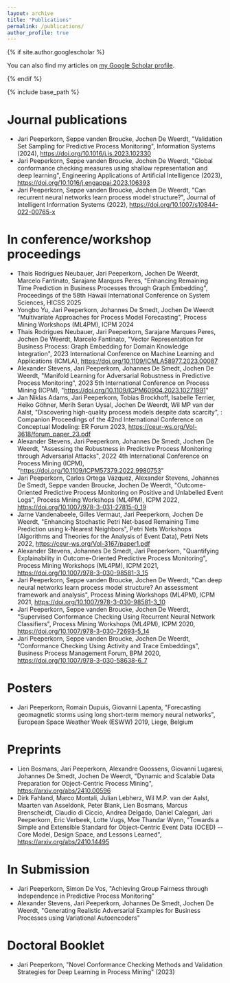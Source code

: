 ```yaml
---
layout: archive
title: "Publications"
permalink: /publications/
author_profile: true
---
```


{% if site.author.googlescholar %}
  <div class="wordwrap">
  You can also find my articles on <a href="{{site.author.googlescholar}}">my Google Scholar profile</a>.

  </div>
  
{% endif %}

{% include base_path %}


Journal publications
======
* Jari Peeperkorn, Seppe vanden Broucke, Jochen De Weerdt, "Validation Set Sampling for Predictive Process Monitoring", Information Systems (2024), https://doi.org/10.1016/j.is.2023.102330
* Jari Peeperkorn, Seppe vanden Broucke, Jochen De Weerdt, "Global conformance checking measures using shallow representation and deep learning", Engineering Applications of Artificial Intelligence (2023), https://doi.org/10.1016/j.engappai.2023.106393
* Jari Peeperkorn, Seppe vanden Broucke, Jochen De Weerdt, "Can recurrent neural networks learn process model structure?",  Journal of Intelligent Information Systems (2022), https://doi.org/10.1007/s10844-022-00765-x

In conference/workshop proceedings
======
* Thais Rodrigues Neubauer, Jari Peeperkorn, Jochen De Weerdt, Marcelo Fantinato, Sarajane Marques Peres, "Enhancing Remaining Time Prediction in Business Processes through Graph Embedding", Proceedings of the 58th Hawaii International Conference on System Sciences, HICSS 2025
* Yongbo Yu, Jari Peeperkorn, Johannes De Smedt, Jochen De Weerdt "Multivariate Approaches for Process Model Forecasting", Process Mining Workshops (ML4PM), ICPM 2024
* Thais Rodrigues Neubauer, Jari Peeperkorn, Sarajane Marques Peres, Jochen De Weerdt, Marcelo Fantinato, "Vector Representation for Business Process: Graph Embedding for Domain Knowledge Integration", 2023 International Conference on Machine Learning and Applications (ICMLA), https://doi.org/10.1109/ICMLA58977.2023.00087
* Alexander Stevens, Jari Peeperkorn, Johannes De Smedt, Jochen De Weerdt, "Manifold Learning for Adversarial Robustness in Predictive Process Monitoring", 2023 5th International Conference on Process Mining (ICPM), "https://doi.org/10.1109/ICPM60904.2023.10271991"
* Jan Niklas Adams, Jari Peeperkorn, Tobias Brockhoff, Isabelle Terrier, Heiko Göhner, Merih Seran Uysal, Jochen De Weerdt, Wil MP van der Aalst, "Discovering high-quality process models despite data scarcity", : Companion Proceedings of the 42nd International Conference on Conceptual Modeling: ER Forum 2023, https://ceur-ws.org/Vol-3618/forum_paper_23.pdf
* Alexander Stevens, Jari Peeperkorn, Johannes De Smedt, Jochen De Weerdt, "Assessing the Robustness in Predictive Process Monitoring through Adversarial Attacks", 2022 4th International Conference on Process Mining (ICPM), "https://doi.org/10.1109/ICPM57379.2022.9980753"
* Jari Peeperkorn, Carlos Ortega Vázquez, Alexander Stevens, Johannes De Smedt, Seppe vanden Broucke, Jochen De Weerdt, "Outcome-Oriented Predictive Process Monitoring on Positive and Unlabelled Event Logs", Process Mining Workshops (ML4PM), ICPM 2022, https://doi.org/10.1007/978-3-031-27815-0_19
* Jarne Vandenabeele, Gilles Vermaut, Jari Peeperkorn, Jochen De Weerdt, "Enhancing Stochastic Petri Net-based Remaining Time Prediction using k-Nearest Neighbors", Petri Nets Workshops (Algorithms and Theories for the Analysis of Event Data), Petri Nets 2022, https://ceur-ws.org/Vol-3167/paper1.pdf
* Alexander Stevens, Johannes De Smedt, Jari Peeperkorn, "Quantifying Explainability in Outcome-Oriented Predictive Process Monitoring", Process Mining Workshops (ML4PM), ICPM 2021, https://doi.org/10.1007/978-3-030-98581-3_15
* Jari Peeperkorn, Seppe vanden Broucke, Jochen De Weerdt, "Can deep neural networks learn process model structure? An assessment framework and analysis", Process Mining Workshops (ML4PM), ICPM 2021, https://doi.org/10.1007/978-3-030-98581-3_10
* Jari Peeperkorn, Seppe vanden Broucke, Jochen De Weerdt, "Supervised Conformance Checking Using Recurrent Neural Network Classifiers", Process Mining Workshops (ML4PM), ICPM 2020, https://doi.org/10.1007/978-3-030-72693-5_14
* Jari Peeperkorn, Seppe vanden Broucke, Jochen De Weerdt, "Conformance Checking Using Activity and Trace Embeddings", Business Process Management Forum, BPM 2020, https://doi.org/10.1007/978-3-030-58638-6_7

Posters
======
* Jari Peeperkorn, Romain Dupuis, Giovanni Lapenta, "Forecasting geomagnetic storms using long short-term memory neural networks", European Space Weather Week (ESWW) 2019, Liege, Belgium

Preprints
======
* Lien Bosmans, Jari Peeperkorn, Alexandre Goossens, Giovanni Lugaresi, Johannes De Smedt, Jochen De Weerdt, "Dynamic and Scalable Data Preparation for Object-Centric Process Mining", https://arxiv.org/abs/2410.00596
* Dirk Fahland, Marco Montali, Julian Lebherz, Wil M.P. van der Aalst, Maarten van Asseldonk, Peter Blank, Lien Bosmans, Marcus Brenscheidt, Claudio di Ciccio, Andrea Delgado, Daniel Calegari, Jari Peeperkorn, Eric Verbeek, Lotte Vugs, Moe Thandar Wynn, "Towards a Simple and Extensible Standard for Object-Centric Event Data (OCED) -- Core Model, Design Space, and Lessons Learned", https://arxiv.org/abs/2410.14495

In Submission
======
* Jari Peeperkorn, Simon De Vos, "Achieving Group Fairness through Independence in Predictive Process Monitoring"
* Alexander Stevens, Jari Peeperkorn, Johannes De Smedt, Jochen De Weerdt, "Generating Realistic Adversarial Examples for Business Processes using Variational Autoencoders"

Doctoral Booklet
======
* Jari Peeperkorn, "Novel Conformance Checking Methods and Validation Strategies for Deep Learning in Process Mining" (2023)
